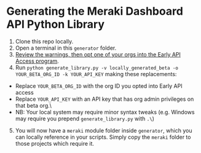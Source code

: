 # Generating the Meraki Dashboard API Python Library

1. Clone this repo locally.
2. Open a terminal in this `generator` folder.
3. [Review the warnings, then opt one of your orgs into the Early API Access program](https://community.meraki.com/t5/Developers-APIs/UPDATED-Beta-testing-with-the-Meraki-Developer-Early-Access/m-p/145344#M5808). 
4. Run `python generate_library.py -v locally_generated_beta -o YOUR_BETA_ORG_ID -k YOUR_API_KEY` making these replacements:
* Replace `YOUR_BETA_ORG_ID` with the org ID you opted into Early API access
* Replace `YOUR_API_KEY` with an API key that has org admin privileges on that beta org.\
* NB: Your local system may require minor syntax tweaks (e.g. Windows may require you prepend `generate_library.py` with `.\`)
5. You will now have a `meraki` module folder inside `generator`, which you can locally reference in your scripts. Simply copy the `meraki` folder to those projects which require it.
